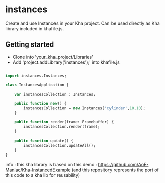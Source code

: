 # instances

Create and use Instances in your Kha project. Can be used directly as Kha library included in khafile.js.  

## Getting started
- Clone into 'your_kha_project/Libraries'
- Add 'project.addLibrary('instances');' into khafile.js
``` hx

import instances.Instances;

class InstancesApplication {
	
	var instancesCollection : Instances;

	public function new() {
		instancesCollection = new Instances('cylinder',10,10);
    }

	public function render(frame: Framebuffer) {
		instancesCollection.render(frame);
    }
	
	public function update() {
		instancesCollection.updateAll();
	}
}

```

info : this kha library is based on this demo : https://github.com/AoE-Maniac/Kha-InstancedExample
(and this repository represents the port of this code to a kha lib for reusability) 

